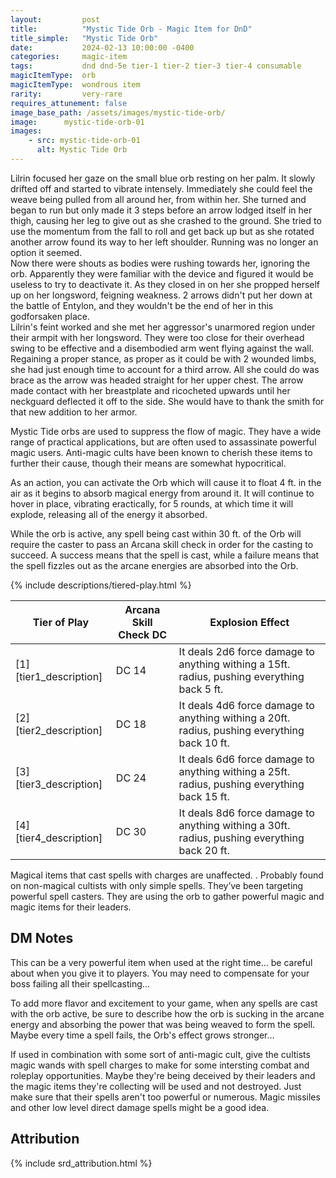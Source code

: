 ```yaml
---
layout:         post
title:          "Mystic Tide Orb - Magic Item for DnD"
title_simple:   "Mystic Tide Orb"
date:           2024-02-13 10:00:00 -0400
categories:     magic-item
tags:           dnd dnd-5e tier-1 tier-2 tier-3 tier-4 consumable
magicItemType:  orb
magicItemType:  wondrous item
rarity:         very-rare
requires_attunement: false
image_base_path: /assets/images/mystic-tide-orb/
image:      mystic-tide-orb-01
images:
    - src: mystic-tide-orb-01
      alt: Mystic Tide Orb
---
```


<div class="read-aloud">
    Lilrin focused her gaze on the small blue orb resting on her palm. It slowly drifted off and started to vibrate intensely. Immediately she could feel the weave being pulled from all around her, from within her. She turned and began to run but only made it 3 steps before an arrow lodged itself in her thigh, causing her leg to give out as she crashed to the ground. She tried to use the momentum from the fall to roll and get back up but as she rotated another arrow found its way to her left shoulder. Running was no longer an option it seemed.
</div>

<!--more-->

<div class="read-aloud">
    Now there were shouts as bodies were rushing towards her, ignoring the orb. Apparently they were familiar with the device and figured it would be useless to try to deactivate it. As they closed in on her she propped herself up on her longsword, feigning weakness. 2 arrows didn't put her down at the battle of Entylon, and they wouldn't be the end of her in this godforsaken place.
</div>
<div class="read-aloud">
    Lilrin's feint worked and she met her aggressor's unarmored region under their armpit with her longsword. They were too close for their overhead swing to be effective and a disembodied arm went flying against the wall.
</div>
<div class="read-aloud">
    Regaining a proper stance, as proper as it could be with 2 wounded limbs, she had just enough time to account for a third arrow. All she could do was brace as the arrow was headed straight for her upper chest. The arrow made contact with her breastplate and ricocheted upwards until her neckguard deflected it off to the side. She would have to thank the smith for that new addition to her armor.
</div>
<div class="read-aloud">

</div>

Mystic Tide orbs are used to suppress the flow of magic. They have a wide range of practical applications, but are often used to assassinate powerful magic users. Anti-magic cults have been known to cherish these items to further their cause, though their means are somewhat hypocritical.

As an action, you can activate the Orb which will cause it to float 4 ft. in the air as it begins to absorb magical energy from around it. It will continue to hover in place, vibrating eractically, for 5 rounds, at which time it will explode, releasing all of the energy it absorbed.

While the orb is active, any spell being cast within 30 ft. of the Orb will require the caster to pass an Arcana skill check in order for the casting to succeed. A success means that the spell is cast, while a failure means that the spell fizzles out as the arcane energies are absorbed into the Orb.

{% include descriptions/tiered-play.html %}

| Tier of Play | Arcana Skill Check DC | Explosion Effect
| ---------------------- | - | - |
| [1][tier1_description] | DC 14 | It deals 2d6 force damage to anything withing a 15ft. radius, pushing everything back 5 ft.
| [2][tier2_description] | DC 18 | It deals 4d6 force damage to anything withing a 20ft. radius, pushing everything back 10 ft.
| [3][tier3_description] | DC 24 | It deals 6d6 force damage to anything withing a 25ft. radius, pushing everything back 15 ft.
| [4][tier4_description] | DC 30 | It deals 8d6 force damage to anything withing a 30ft. radius, pushing everything back 20 ft.

Magical items that cast spells with charges are unaffected. . Probably found on non-magical cultists with only simple spells. They’ve been targeting powerful spell casters. They are using the orb to gather powerful magic and magic items for their leaders.

## DM Notes

This can be a very powerful item when used at the right time... be careful about when you give it to players. You may need to compensate for your boss failing all their spellcasting...

To add more flavor and excitement to your game, when any spells are cast with the orb active, be sure to describe how the orb is sucking in the arcane energy and absorbing the power
that was being weaved to form the spell. Maybe every time a spell fails, the Orb's effect grows stronger...

If used in combination with some sort of anti-magic cult, give the cultists magic wands with spell charges to make for some intersting combat and roleplay opportunities. Maybe they're being deceived by their leaders and the magic items they're collecting will be used and not destroyed. Just make sure that their spells aren't too powerful or numerous. Magic missiles and other low level direct damage spells might be a good idea.


## Attribution

{% include srd_attribution.html %}
